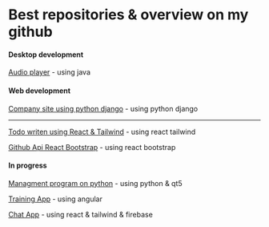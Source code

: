 # Best repositories & overview on my github

#### Desktop development
[Audio player](https://github.com/AlikReznik/Audio-player) - using java

#### Web development
[Company site using python django](https://github.com/AlikReznik/Company-site-python-django "Company site using python django") - using python django

------------

[Todo writen using React & Tailwind](https://github.com/AlikReznik/Todo-React-Tailwind "Todo writen using React & Tailwind") - using react tailwind

[Github Api React Bootstrap](https://github.com/AlikReznik/github-api-react-bootstrap) - using react bootstrap

#### In progress
[Managment program on python](https://github.com/AlikReznik/My-company) - using python & qt5

[Training App](https://github.com/AlikReznik/TrainingApp) - using angular

[Chat App](https://github.com/AlikReznik/react-tailwind-app) - using react & tailwind & firebase
